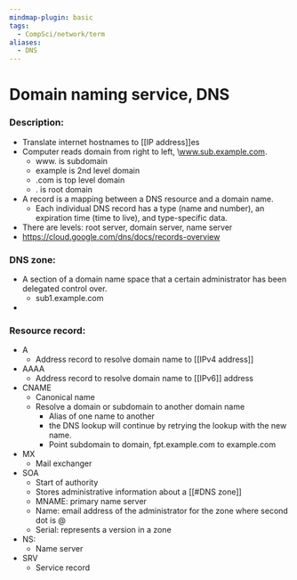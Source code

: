 ```yaml
---
mindmap-plugin: basic
tags:
  - CompSci/network/term
aliases:
  - DNS
---
```

# Domain naming service, DNS
### Description:
- Translate internet hostnames to [[IP address]]es
- Computer reads domain from right to left, \www.sub.example.com.
	- www. is subdomain
	- example is 2nd level domain
	- .com is top level domain
	- . is root domain
- A record is a mapping between a DNS resource and a domain name. 
	- Each individual DNS record has a type (name and number), an expiration time (time to live), and type-specific data.
- There are levels: root server, domain server, name server
- https://cloud.google.com/dns/docs/records-overview
### DNS zone:
- A section of a domain name space that a certain administrator has been delegated control over.
	- sub1.example.com
- 
### Resource record:
- A
	- Address record to resolve domain name to [[IPv4 address]]
- AAAA
	- Address record to resolve domain name to [[IPv6]] address
- CNAME
	- Canonical name
	- Resolve a domain or subdomain to another domain name
		- Alias of one name to another
		- the DNS lookup will continue by retrying the lookup with the new name.
		- Point subdomain to domain, fpt.example.com to example.com
- MX
	- Mail exchanger
- SOA
	- Start of authority
	- Stores administrative information about a [[#DNS zone]]
	- MNAME: primary name server
	- Name: email address of the administrator for the zone where second dot is @
	- Serial: represents a version in a zone
- NS:
	- Name server
- SRV
	- Service record